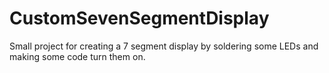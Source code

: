 # CustomSevenSegmentDisplay
Small project for creating a 7 segment display by soldering some LEDs and making some code turn them on. 
 
 
   
   
